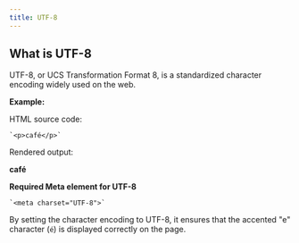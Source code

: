 ```yaml
---
title: UTF-8
---
```


## What is UTF-8

UTF-8, or UCS Transformation Format 8, is a standardized character encoding widely used on the web.

**Example:**

HTML source code:

    `<p>café</p>`

Rendered output:

**café**

**Required Meta element for UTF-8**

    `<meta charset="UTF-8">`

By setting the character encoding to UTF-8, it ensures that the accented "e" character (`é`) is displayed correctly on the page.